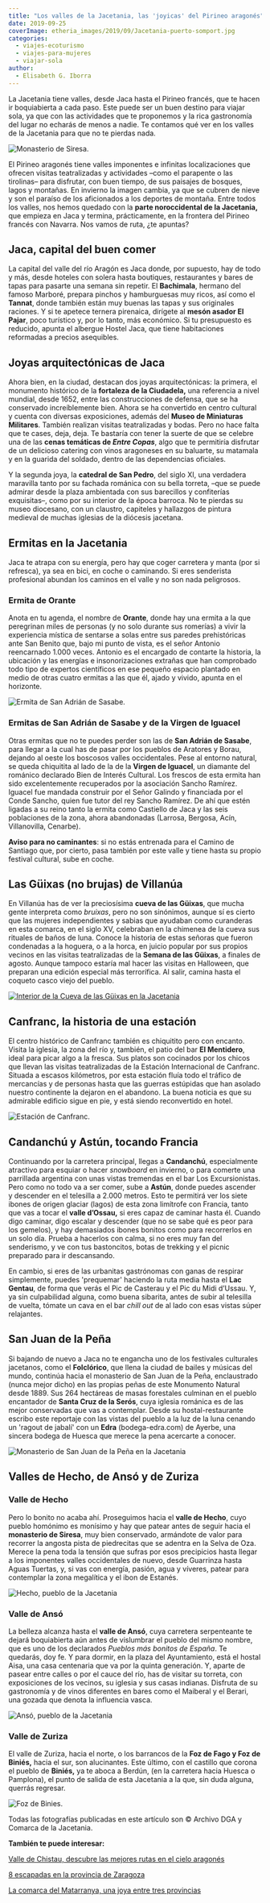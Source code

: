 ```yaml
---
title: "Los valles de la Jacetania, las 'joyicas' del Pirineo aragonés"
date: 2019-09-25
coverImage: etheria_images/2019/09/Jacetania-puerto-somport.jpg
categories: 
  - viajes-ecoturismo
  - viajes-para-mujeres
  - viajar-sola
author: 
  - Elisabeth G. Iborra
---
```


La Jacetania tiene valles, desde Jaca hasta el Pirineo francés, que te hacen ir 
boquiabierta a cada paso. Este puede ser un buen destino para viajar sola, ya que con 
las actividades que te proponemos y la rica gastronomía del lugar no echarás de menos a 
nadie. Te contamos qué ver en los valles de la Jacetania para que no te pierdas nada. 

![Monasterio de Siresa.](etheria_images/2019/09/Jacetania-Siresa-900x600.jpg "Monasterio de Siresa.")

El Pirineo aragonés tiene valles imponentes e infinitas localizaciones que ofrecen 
visitas teatralizadas y actividades –como el parapente o las tirolinas– para disfrutar, 
con buen tiempo, de sus paisajes de bosques, lagos y montañas. En invierno la imagen 
cambia, ya que se cubren de nieve y son el paraíso de los aficionados a los deportes de 
montaña. Entre todos los valles, nos hemos quedado con la **parte noroccidental de la 
Jacetania,** que empieza en Jaca y termina, prácticamente, en la frontera del Pirineo 
francés con Navarra. Nos vamos de ruta, ¿te apuntas? 

## Jaca, capital del buen comer

La capital del valle del río Aragón es Jaca donde, por supuesto, hay de todo y más, 
desde hoteles con solera hasta boutiques, restaurantes y bares de tapas para pasarte una 
semana sin repetir. El **Bachimala**, hermano del famoso Marboré, prepara pinchos y 
hamburguesas muy ricos, así como el **Tannat**, donde también están muy buenas las tapas 
y sus originales raciones. Y si te apetece ternera pirenaica, dirígete al **mesón asador 
El Pajar**, poco turístico y, por lo tanto, más económico. Si tu presupuesto es 
reducido, apunta el albergue Hostel Jaca, que tiene habitaciones reformadas a precios 
asequibles. 

## Joyas arquitectónicas de Jaca

Ahora bien, en la ciudad, destacan dos joyas arquitectónicas: la primera, el monumento 
histórico de la **fortaleza de la Ciudadela,** una referencia a nivel mundial, desde 
1652, entre las construcciones de defensa, que se ha conservado increíblemente bien. 
Ahora se ha convertido en centro cultural y cuenta con diversas exposiciones, además del 
**Museo de Miniaturas Militares**. También realizan visitas teatralizadas y bodas. Pero 
no hace falta que te cases, deja, deja. Te bastaría con tener la suerte de que se 
celebre una de las **cenas temáticas de _Entre Copas_**, algo que te permitiría 
disfrutar de un delicioso catering con vinos aragoneses en su baluarte, su matamala y en 
la guarida del soldado, dentro de las dependencias oficiales. 

Y la segunda joya, la **catedral de San Pedro**, del siglo XI, una verdadera maravilla 
tanto por su fachada románica con su bella torreta, –que se puede admirar desde la plaza 
ambientada con sus barecillos y confiterías exquisitas–, como por su interior de la 
época barroca. No te pierdas su museo diocesano, con un claustro, capiteles y hallazgos 
de pintura medieval de muchas iglesias de la diócesis jacetana. 

## Ermitas en la Jacetania

Jaca te atrapa con su energía, pero hay que coger carretera y manta (por si refresca), 
ya sea en bici, en coche o caminando. Si eres senderista profesional abundan los caminos 
en el valle y no son nada peligrosos. 

### Ermita de Orante

Anota en tu agenda, el nombre de **Orante**, donde hay una ermita a la que peregrinan 
miles de personas (y no solo durante sus romerías) a vivir la experiencia mística de 
sentarse a solas entre sus paredes prehistóricas ante San Benito que, bajo mi punto de 
vista, es el señor Antonio reencarnado 1.000 veces. Antonio es el encargado de contarte 
la historia, la ubicación y las energías e insonorizaciones extrañas que han comprobado 
todo tipo de expertos científicos en ese pequeño espacio plantado en medio de otras 
cuatro ermitas a las que él, ajado y vivido, apunta en el horizonte. 

![Ermita de San Adrián de Sasabe.](etheria_images/2019/09/Jacetania-adrian-sasabe-900x600.jpg "Ermita de San Adrián de Sasabe.")

### Ermitas de San Adrián de Sasabe y de la Virgen de Iguacel

Otras ermitas que no te puedes perder son las de **San Adrián de Sasabe**, para llegar a 
la cual has de pasar por los pueblos de Aratores y Borau, dejando al oeste los boscosos 
valles occidentales. Pese al entorno natural, se queda chiquitita al lado de la de la 
**Virgen de Iguacel**, un diamante del románico declarado Bien de Interés Cultural. Los 
frescos de esta ermita han sido excelentemente recuperados por la asociación Sancho 
Ramírez. Iguacel fue mandada construir por el Señor Galindo y financiada por el Conde 
Sancho, quien fue tutor del rey Sancho Ramírez. De ahí que estén ligadas a su reino 
tanto la ermita como Castiello de Jaca y las seis poblaciones de la zona, ahora 
abandonadas (Larrosa, Bergosa, Acín, Villanovilla, Cenarbe). 

**Aviso para no caminantes**: si no estás entrenada para el Camino de Santiago que, por 
cierto, pasa también por este valle y tiene hasta su propio festival cultural, sube en 
coche. 

## Las Güixas (no brujas) de Villanúa

En Villanúa has de ver la preciosísima **cueva de las Güixas**, que mucha gente 
interpreta como _bruixas_, pero no son sinónimos, aunque sí es cierto que las mujeres 
independientes y sabias que ayudaban como curanderas en esta comarca, en el siglo XV, 
celebraban en la chimenea de la cueva sus rituales de baños de luna. Conoce la historia 
de estas señoras que fueron condenadas a la hoguera, o a la horca, en juicio popular por 
sus propios vecinos en las visitas teatralizadas de la **Semana de las Güixas**, a 
finales de agosto. Aunque tampoco estaría mal hacer las visitas en Halloween, que 
preparan una edición especial más terrorífica. Al salir, camina hasta el coqueto casco 
viejo del pueblo. 

[![Interior de la Cueva de las Güixas en la Jacetania](etheria_images/2019/09/Jacetania-guixas-900x473.jpg "Interior de la Cueva de las Güixas.")](http://etheriamagazine.com/2019/09/25/viaja-sola-a-los-valles-de-la-jacetania-huesca/jacetania-guixas/)

## Canfranc, la historia de una estación

El centro histórico de Canfranc también es chiquitito pero con encanto. Visita la 
iglesia, la zona del río y, también, el patio del bar **El Mentidero**, ideal para picar 
algo a la fresca. Sus platos son cocinados por los chicos que llevan las visitas 
teatralizadas de la Estación Internacional de Canfranc. Situada a escasos kilómetros, 
por esta estación fluía todo el tráfico de mercancías y de personas hasta que las 
guerras estúpidas que han asolado nuestro continente la dejaron en el abandono. La buena 
noticia es que su admirable edificio sigue en pie, y está siendo reconvertido en hotel. 

![Estación de Canfranc.](etheria_images/2019/09/Jacetania-estacion-canfranc-900x600.jpg "Estación de Canfranc.")

## Candanchú y Astún, tocando Francia

Continuando por la carretera principal, llegas a **Candanchú**, especialmente atractivo 
para esquiar o hacer _snowboard_ en invierno, o para comerte una parrillada argentina 
con unas vistas tremendas en el bar Los Excursionistas. Pero como no todo va a ser 
comer, sube a **Astún**, donde puedes ascender y descender en el telesilla a 2.000 
metros. Esto te permitirá ver los siete ibones de origen glaciar (lagos) de esta zona 
limítrofe con Francia, tanto que vas a tocar el **valle d’Ossau,** si eres capaz de 
caminar hasta él. Cuando digo caminar, digo escalar y descender (que no se sabe qué es 
peor para los gemelos), y hay demasiados ibones bonitos como para recorrerlos en un solo 
día. Prueba a hacerlos con calma, si no eres muy fan del senderismo, y ve con tus 
bastoncitos, botas de trekking y el picnic preparado para ir descansando. 

En cambio, si eres de las urbanitas gastrónomas con ganas de respirar simplemente, 
puedes 'prequemar' haciendo la ruta media hasta el **Lac Gentau**, de forma que verás el 
Pic de Casterau y el Pic du Midi d’Ussau. Y, ya sin culpabilidad alguna, como buena 
sibarita, antes de subir al telesilla de vuelta, tómate un cava en el bar _chill out_ de 
al lado con esas vistas súper relajantes. 

## San Juan de la Peña

Si bajando de nuevo a Jaca no te engancha uno de los festivales culturales jacetanos, 
como el **Folclórico**, que llena la ciudad de bailes y músicas del mundo, continúa 
hacia el monasterio de San Juan de la Peña, enclaustrado (nunca mejor dicho) en las 
propias peñas de este Monumento Natural desde 1889. Sus 264 hectáreas de masas 
forestales culminan en el pueblo encantador de **Santa Cruz de la Serós**, cuya iglesia 
románica es de las mejor conservadas que vas a contemplar. Desde su hostal-restaurante 
escribo este reportaje con las vistas del pueblo a la luz de la luna cenando un 'ragout 
de jabalí' con un **Edra** (bodega-edra.com) de Ayerbe, una sincera bodega de Huesca que 
merece la pena acercarte a conocer. 

![Monasterio de San Juan de la Peña en la Jacetania](etheria_images/2019/09/Jacetania-San-Juan-de-la-Peña-900x600.jpg "Monasterio de San Juan de la Peña.")

## Valles de Hecho, de Ansó y de Zuriza

### Valle de Hecho

Pero lo bonito no acaba ahí. Proseguimos hacia el **valle de Hecho**, cuyo pueblo 
homónimo es monísimo y hay que patear antes de seguir hacia el **monasterio de Siresa**, 
muy bien conservado, armándote de valor para recorrer la angosta pista de piedrecitas 
que se adentra en la Selva de Oza. Merece la pena toda la tensión que sufras por esos 
precipicios hasta llegar a los imponentes valles occidentales de nuevo, desde Guarrinza 
hasta Aguas Tuertas, y, si vas con energía, pasión, agua y víveres, patear para 
contemplar la zona megalítica y el ibon de Estanés. 

![Hecho, pueblo de la Jacetania](etheria_images/2019/09/Jacetania-hecho-900x600.jpg "Imagen del bonito pueblo de Hecho.")

### Valle de Ansó

La belleza alcanza hasta el **valle de Ansó**, cuya carretera serpenteante te dejará 
boquiabierta aún antes de vislumbrar el pueblo del mismo nombre, que es uno de los 
declarados _Pueblos más bonitos de España_. Te quedarás, doy fe. Y para dormir, en la 
plaza del Ayuntamiento, está el hostal Aisa, una casa centenaria que va por la quinta 
generación. Y, aparte de pasear entre calles o por el cauce del río, has de visitar su 
torreta, con exposiciones de los vecinos, su iglesia y sus casas indianas. Disfruta de 
su gastronomía y de vinos diferentes en bares como el Maiberal y el Berari, una gozada 
que denota la influencia vasca. 

![Ansó, pueblo de la Jacetania](etheria_images/2019/09/Jacetania-Anso-900x600.jpg "Ansó, declarado uno de los 'Pueblos más bonitos de España'.")

### Valle de Zuriza

El valle de Zuriza, hacia el norte, o los barrancos de la **Foz de Fago y Foz de 
Biniés,** hacia el sur, son alucinantes. Este último, con el castillo que corona el 
pueblo de **Biniés,** ya te aboca a Berdún, (en la carretera hacia Huesca o Pamplona), 
el punto de salida de esta Jacetania a la que, sin duda alguna, querrás regresar. 

![Foz de Binies.](etheria_images/2019/09/Jacetania-foz-binies-900x600.jpg "Foz de Binies.")

Todas las fotografías publicadas en este artículo son © Archivo DGA y Comarca de la 
Jacetania. 

**También te puede interesar:** 

[Valle de Chistau, descubre las mejores rutas en el cielo 
aragonés](https://etheriamagazine.com/2021/12/07/valle-de-chistau-huesca/) 

[8 escapadas en la provincia de 
Zaragoza](https://etheriamagazine.com/2020/06/08/viajes-por-espana-8-escapadas-en-la-provincia-de-zaragoza/) 

[La comarca del Matarranya, una joya entre tres 
provincias](https://etheriamagazine.com/2019/07/16/que-hacer-en-matarranya-piscinas-naturales-verano/)
